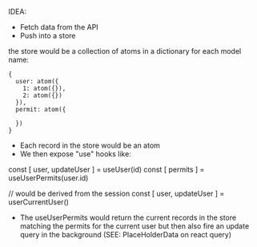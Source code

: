 IDEA:

- Fetch data from the API
- Push into a store

the store would be a collection of atoms in a dictionary for
each model name:

```
{
  user: atom({
    1: atom({}),
    2: atom({})
  }),
  permit: atom({

  })
}
```

- Each record in the store would be an atom
- We then expose "use" hooks like:

const [ user, updateUser ] = useUser(id)
const [ permits ] = useUserPermits(user.id)

// would be derived from the session
const [ user, updateUser ] = userCurrentUser()

- The useUserPermits would return the current records
  in the store matching the permits for the current
  user but then also fire an update query in the background (SEE: PlaceHolderData on react query)
